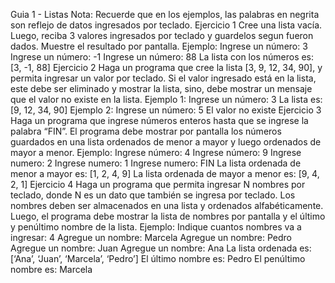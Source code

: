 Guia 1 - Listas
Nota: Recuerde que en los ejemplos, las palabras en negrita son reflejo de datos ingresados por
teclado.
Ejercicio 1
Cree una lista vacía. Luego, reciba 3 valores ingresados por teclado y guardelos segun
fueron dados. Muestre el resultado por pantalla.
Ejemplo:
Ingrese un número: 3
Ingrese un número: -1
Ingrese un número: 88
La lista con los números es: [3, -1, 88]
Ejercicio 2
Haga un programa que cree la lista [3, 9, 12, 34, 90], y permita ingresar un valor por teclado.
Si el valor ingresado está en la lista, este debe ser eliminado y mostrar la lista, sino, debe
mostrar un mensaje que el valor no existe en la lista.
Ejemplo 1:
Ingrese un número: 3
La lista es: [9, 12, 34, 90]
Ejemplo 2:
Ingrese un número: 5
El valor no existe
Ejercicio 3
Haga un programa que ingrese números enteros hasta que se ingrese la palabra “FIN”. El
programa debe mostrar por pantalla los números guardados en una lista ordenados de
menor a mayor y luego ordenados de mayor a menor.
Ejemplo:
Ingrese número: 4
Ingrese número: 9
Ingrese numero: 2
Ingrese numero: 1
Ingrese numero: FIN
La lista ordenada de menor a mayor es: [1, 2, 4, 9]
La lista ordenada de mayor a menor es: [9, 4, 2, 1]
Ejercicio 4
Haga un programa que permita ingresar N nombres por teclado, donde N es un dato que
también se ingresa por teclado. Los nombres deben ser almacenados en una lista y
ordenados alfabéticamente. Luego, el programa debe mostrar la lista de nombres por
pantalla y el último y penúltimo nombre de la lista.
Ejemplo:
Indique cuantos nombres va a ingresar: 4
Agregue un nombre: Marcela
Agregue un nombre: Pedro
Agregue un nombre: Juan
Agregue un nombre: Ana
La lista ordenada es: [‘Ana’, ‘Juan’, ‘Marcela’, ‘Pedro’]
El último nombre es: Pedro
El penúltimo nombre es: Marcela